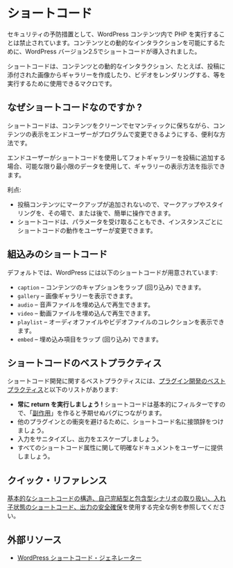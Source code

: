 <!--
# Shortcodes
-->

# ショートコード

<!--
As a security precaution, running PHP inside WordPress content is forbidden; to allow dynamic interactions with the content, Shortcodes were presented in WordPress version 2.5.
-->

セキュリティの予防措置として、WordPress コンテンツ内で PHP を実行することは禁止されています。コンテンツとの動的なインタラクションを可能にするために、WordPress バージョン2.5でショートコードが導入されました。

<!--
Shortcodes are macros that can be used to perform dynamic interactions with the content. i.e creating a gallery from images attached to the post or rendering a video.
-->

ショートコードは、コンテンツとの動的なインタラクション、たとえば、投稿に添付された画像からギャラリーを作成したり、ビデオをレンダリングする、等を実行するために使用できるマクロです。

<!--
## Why Shortcodes?
-->

## なぜショートコードなのですか ?

<!--
Shortcodes are a valuable way of keeping content clean and semantic while allowing end users some ability to programmatically alter the presentation of their content.
-->

ショートコードは、コンテンツをクリーンでセマンティックに保ちながら、コンテンツの表示をエンドユーザーがプログラムで変更できるようにする、便利な方法です。

<!--
When the end user adds a photo gallery to their post using a shortcode, they’re using the least data possible to indicate how the gallery should be presented.
-->

エンドユーザーがショートコードを使用してフォトギャラリーを投稿に追加する場合、可能な限り最小限のデータを使用して、ギャラリーの表示方法を指示できます。

<!--
Advantages:
-->

利点:

<!--
- No markup is added to the post content, which means that markup and styling can easily be manipulated on the fly or at a later state.
- Shortcodes can also accept parameters, allowing users to modify how the shortcode behaves on an instance by instance basis.
-->

- 投稿コンテンツにマークアップが追加されないので、マークアップやスタイリングを、その場で、または後で、簡単に操作できます。
- ショートコードは、パラメータを受け取ることもでき、インスタンスごとにショートコードの動作をユーザーが変更できます。

<!--
## Built-in Shortcodes
-->

## 組込みのショートコード

<!--
By default, WordPress includes the following shortcodes:
-->

デフォルトでは、WordPress には以下のショートコードが用意されています:

<!--
- `[caption]` – allows you to wrap captions around content
- `[gallery]` – allows you to show image galleries
- `[audio]` – allows you to embed and play audio files
- `[video]` – allows you to embed and play video files
- `[playlist]` – allows you to display collection of audio or video files
- `[embed]` – allows you to wrap embedded items
-->

- `caption` – コンテンツのキャプションをラップ (回り込み) できます。
- `gallery` – 画像ギャラリーを表示できます。
- `audio` – 音声ファイルを埋め込んで再生できます。
- `video` – 動画ファイルを埋め込んで再生できます。
- `playlist` – オーディオファイルやビデオファイルのコレクションを表示できます。
- `embed` – 埋め込み項目をラップ (回り込み) できます。

<!--
## Shortcode Best Practices
-->

## ショートコードのベストプラクティス

<!--
Best practices for developing shortcodes include the [plugin development best practices](https://developer.wordpress.org/plugins/plugin-basics/best-practices/) and the list below:
-->

ショートコード開発に関するベストプラクティスには、[プラグイン開発のベストプラクティス](https://ja.wordpress.org/team/handbook/plugin-development/plugin-basics/best-practices/)と以下のリストがあります:

<!--
- **Always return!** Shortcodes are essentially filters, so creating "[side effects](https://en.wikipedia.org/wiki/Side_effect_(computer_science))" will lead to unexpected bugs.
- Prefix your shortcode names to avoid collisions with other plugins.
- Sanitize the input and escape the output.
- Provide users with clear documentation on all shortcode attributes.
-->

- **常に return を実行しましょう !** ショートコードは基本的にフィルターですので、「[副作用](https://en.wikipedia.org/wiki/Side_effect_(computer_science))」を作ると予期せぬバグにつながります。
- 他のプラグインとの衝突を避けるために、ショートコード名に接頭辞をつけましょう。
- 入力をサニタイズし、出力をエスケープしましょう。
- すべてのショートコード属性に関して明確なドキュメントをユーザーに提供しましょう。

<!--
## Quick Reference
-->

## クイック・リファレンス

<!--
See the complete example of using a [basic shortcode structure, taking care of self-closing and enclosing scenarios, shortcodes within shortcodes and securing output](https://developer.wordpress.org/plugins/shortcodes/shortcodes-with-parameters/#complete-example).
-->

[基本的なショートコードの構造、自己完結型と包含型シナリオの取り扱い、入れ子状態のショートコード、出力の安全確保](https://ja.wordpress.org/team/handbook/plugin-development/shortcodes/shortcodes-with-parameters/#complete-example)を使用する完全な例を参照してください。

<!--
## External Resources
-->

## 外部リソース

<!--
- [WordPress Shortcodes Generator](https://generatewp.com/shortcodes/)
-->

- [WordPress ショートコード・ジェネレーター](https://generatewp.com/shortcodes/)
